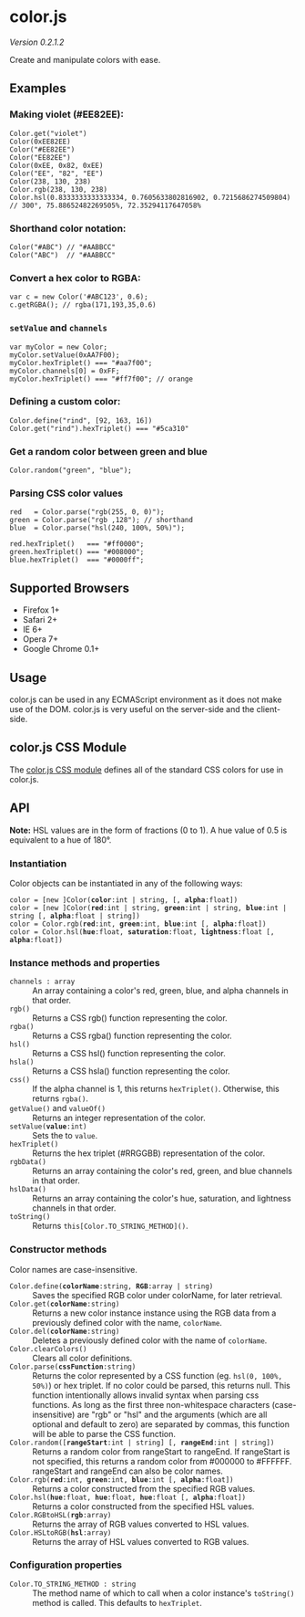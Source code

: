 color.js
========

*Version 0.2.1.2*

Create and manipulate colors with ease.

Examples
--------

### Making violet (#EE82EE):

    Color.get("violet")
    Color(0xEE82EE)
    Color("#EE82EE")
    Color("EE82EE")
    Color(0xEE, 0x82, 0xEE)
    Color("EE", "82", "EE")
    Color(238, 130, 238)
    Color.rgb(238, 130, 238)
    Color.hsl(0.8333333333333334, 0.7605633802816902, 0.7215686274509804)
    // 300°, 75.88652482269505%, 72.35294117647058%

### Shorthand color notation:

    Color("#ABC") // "#AABBCC"
    Color("ABC")  // "#AABBCC"

### Convert a hex color to RGBA:

    var c = new Color('#ABC123', 0.6);
    c.getRGBA(); // rgba(171,193,35,0.6)

### `setValue` and `channels`

    var myColor = new Color;
    myColor.setValue(0xAA7F00);
    myColor.hexTriplet() === "#aa7f00";
    myColor.channels[0] = 0xFF;
    myColor.hexTriplet() === "#ff7f00"; // orange

### Defining a custom color:

    Color.define("rind", [92, 163, 16])
    Color.get("rind").hexTriplet() === "#5ca310"

### Get a random color between green and blue

    Color.random("green", "blue");

### Parsing CSS color values

    red   = Color.parse("rgb(255, 0, 0)");
    green = Color.parse("rgb ,128"); // shorthand
    blue  = Color.parse("hsl(240, 100%, 50%)");
    
    red.hexTriplet()   === "#ff0000";
    green.hexTriplet() === "#008000";
    blue.hexTriplet()  === "#0000ff";

Supported Browsers
------------------

 * Firefox 1+
 * Safari 2+
 * IE 6+
 * Opera 7+
 * Google Chrome 0.1+


Usage
-----

color.js can be used in any ECMAScript environment as it does not make
use of the DOM. color.js is very useful on the server-side and the
client-side.


color.js CSS Module
-------------------

The [color.js CSS module](http://github.com/eligrey/color.js/blob/master/css.color.js)
defines all of the standard CSS colors for use in color.js.


API
---

**Note:** HSL values are in the form of fractions (0 to 1). A hue value of 0.5 is equivalent to a hue of 180&deg;.


### Instantiation

Color objects can be instantiated in any of the following ways:

<pre><code>color = [new ]Color(<strong>color</strong>:int | string, [, <strong>alpha</strong>:float])
color = [new ]Color(<strong>red</strong>:int | string, <strong>green</strong>:int | string, <strong>blue</strong>:int | string [, <strong>alpha</strong>:float | string])
color = Color.rgb(<strong>red</strong>:int, <strong>green</strong>:int, <strong>blue</strong>:int [, <strong>alpha</strong>:float])
color = Color.hsl(<strong>hue</strong>:float, <strong>saturation</strong>:float, <strong>lightness</strong>:float [, <strong>alpha</strong>:float])</code></pre>

<h3>Instance methods and properties</h3>

<dl>
  <dt><code>channels : array</code></dt>
  <dd>
    An array containing a color's red, green, blue,
    and alpha channels in that order.
  </dd>
  
  <dt><code>rgb()</code></dt>
  <dd>
    Returns a CSS rgb() function representing the color.
  </dd>
  
  <dt><code>rgba()</code></dt>
  <dd>
    Returns a CSS rgba() function representing the color.
  </dd>
  
  <dt><code>hsl()</code></dt>
  <dd>
    Returns a CSS hsl() function representing the color.
  </dd>
  
  <dt><code>hsla()</code></dt>
  <dd>
    Returns a CSS hsla() function representing the color.
  </dd>
  
  <dt><code>css()</code></dt>
  <dd>
    If the alpha channel is 1, this returns <code>hexTriplet()</code>.
    Otherwise, this returns <code>rgba()</code>.
  </dd>
  
  <dt><code>getValue()</code> and <code>valueOf()</code></dt>
  <dd>
    Returns an integer representation of the color.
  </dd>
  
  <dt><code>setValue(<strong>value</strong>:int)</code></dt>
  <dd>
    Sets the to <code>value</code>.
  </dd>
  
  <dt><code>hexTriplet()</code></dt>
  <dd>
    Returns the hex triplet (#RRGGBB) representation of the color.
  </dd>
  
  <dt><code>rgbData()</code></dt>
  <dd>
    Returns an array containing the color's red, green, and
    blue channels in that order.
  </dd>
  
  <dt><code>hslData()</code></dt>
  <dd>
    Returns an array containing the color's hue, saturation, and
    lightness channels in that order.
  </dd>
  
  <dt><code>toString()</code></dt>
  <dd>
    Returns <code>this[Color.TO_STRING_METHOD]()</code>.
  </dd>
</dl>

<h3>Constructor methods</h3>

<p>Color names are case-insensitive.</p>

<dl>
  <dt><code>Color.define(<strong>colorName</strong>:string, <strong>RGB</strong>:array | string)</code></dt>
  <dd>
    Saves the specified RGB color under colorName, for later retrieval.
  </dd>
  
  <dt><code>Color.get(<strong>colorName</strong>:string)</code></dt>
  <dd>
    Returns a new color instance instance using the RGB data from a
    previously defined color with the name, <code>colorName</code>.
  </dd>
  
  <dt><code>Color.del(<strong>colorName</strong>:string)</code></dt>
  <dd>
    Deletes a previously defined color with the name of <code>colorName</code>.
  </dd>
  
  <dt><code>Color.clearColors()</code></dt>
  <dd>
    Clears all color definitions.
  </dd>
  
  <dt><code>Color.parse(<strong>cssFunction</strong>:string)</code></dt>
  <dd>
    Returns the color represented by a CSS function (eg. <code>hsl(0, 100%, 50%)</code>)
    or hex triplet. If no color could be parsed, this returns null.
    This function intentionally allows invalid syntax when parsing
    css functions. As long as the first three non-whitespace characters
    (case-insensitive) are "rgb" or "hsl" and the arguments (which are
    all optional and default to zero) are separated by commas, this
    function will be able to parse the CSS function.
  </dd>
  
  <dt><code>Color.random([<strong>rangeStart</strong>:int | string] [, <strong>rangeEnd</strong>:int | string])</code></dt>
  <dd>
    Returns a random color from rangeStart to rangeEnd. If rangeStart is not
    specified, this returns a random color from #000000 to #FFFFFF. rangeStart
    and rangeEnd can also be color names.
  </dd>
  
  <dt><code>Color.rgb(<strong>red</strong>:int, <strong>green</strong>:int, <strong>blue</strong>:int [, <strong>alpha</strong>:float])</code></dt>
  <dd>
    Returns a color constructed from the specified RGB values.
  </dd>
  
  <dt><code>Color.hsl(<strong>hue</strong>:float, <strong>hue</strong>:float, <strong>hue</strong>:float [, <strong>alpha</strong>:float])</code></dt>
  <dd>
    Returns a color constructed from the specified HSL values.
  </dd>
  
  <dt><code>Color.RGBtoHSL(<strong>rgb</strong>:array)</code></dt>
  <dd>
    Returns the array of RGB values converted to HSL values.
  </dd>
  
  <dt><code>Color.HSLtoRGB(<strong>hsl</strong>:array)</code></dt>
  <dd>
    Returns the array of HSL values converted to RGB values.
  </dd>
</dl>

<h3>Configuration properties</h3>
<dl>
  <dt><code>Color.TO_STRING_METHOD : string</code></dt>
  <dd>
    The method name of which to call when a color instance's
    <code>toString()</code> method is called. This defaults to
    <code>hexTriplet</code>.
  </dd>
</dl>
